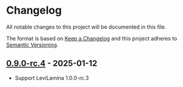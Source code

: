 # Changelog

All notable changes to this project will be documented in this file.

The format is based on [Keep a Changelog](https://keepachangelog.com/)
and this project adheres to [Semantic Versioning](https://semver.org/).

## [0.9.0-rc.4] - 2025-01-12

- Support LeviLamina 1.0.0-rc.3

[0.9.0-rc.4]: https://github.com/LiteLDev/LegacyParticleAPI/releases/tag/v0.9.0-rc.4
